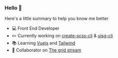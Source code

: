 ### Hello 👋

Here's a little summary to help you know me better

- 💻 Front End Developer
- ✏️ Currently working on [create-scss-cli](https://www.createscss.com) & [uisg-cli](https://www.uistyleguide.com)
- 📚 Learning [Vuejs](https://vuejs.org/) and [Tailwind](https://tailwindcss.com/)
- 👯 Collaborator on [The grid stream](https://thegridstream.com/)
